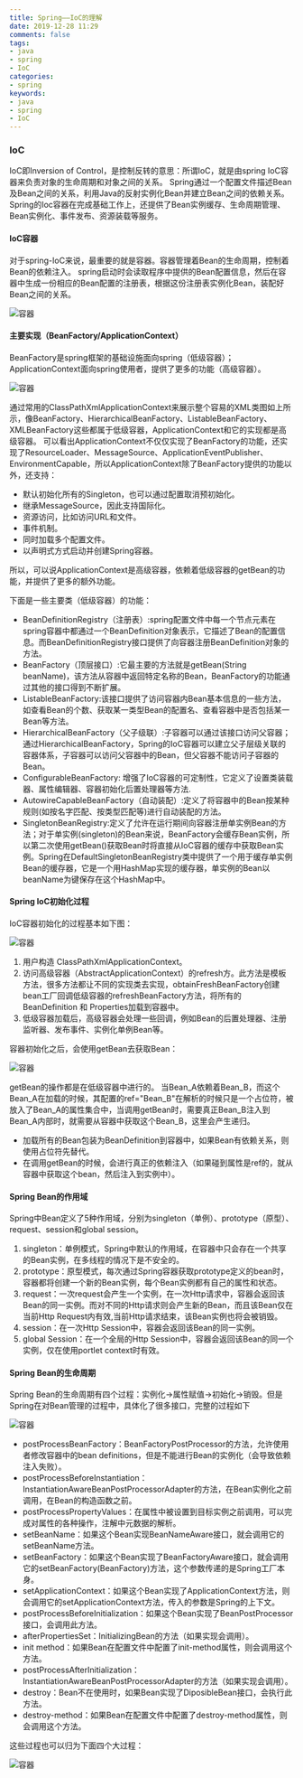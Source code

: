 ```yaml
---
title: Spring——IoC的理解
date: 2019-12-28 11:29
comments: false
tags: 
- java
- spring
- IoC
categories: 
- spring
keywords:
- java
- spring
- IoC
---
```


### IoC

IoC即Inversion of Control，是控制反转的意思：所谓IoC，就是由spring IoC容器来负责对象的生命周期和对象之间的关系。
Spring通过一个配置文件描述Bean及Bean之间的关系，利用Java的反射实例化Bean并建立Bean之间的依赖关系。Spring的Ioc容器在完成基础工作上，还提供了Bean实例缓存、生命周期管理、Bean实例化、事件发布、资源装载等服务。

#### IoC容器

对于spring-IoC来说，最重要的就是容器。容器管理着Bean的生命周期，控制着Bean的依赖注入。
spring启动时会读取程序中提供的Bean配置信息，然后在容器中生成一份相应的Bean配置的注册表，根据这份注册表实例化Bean，装配好Bean之间的关系。

![容器](../../../uploads/spring/ioc/1.jpg)

#### 主要实现（BeanFactory/ApplicationContext）

BeanFactory是spring框架的基础设施面向spring（低级容器）；ApplicationContext面向spring使用者，提供了更多的功能（高级容器）。

![容器](../../../uploads/spring/ioc/2.png)

通过常用的ClassPathXmlApplicationContext来展示整个容易的XML类图如上所示，像BeanFactory、HierarchicalBeanFactory、ListableBeanFactory、XMLBeanFactory这些都属于低级容器，ApplicationContext和它的实现都是高级容器。
可以看出ApplicationContext不仅仅实现了BeanFactory的功能，还实现了ResourceLoader、MessageSource、ApplicationEventPublisher、EnvironmentCapable，所以ApplicationContext除了BeanFactory提供的功能以外，还支持：

- 默认初始化所有的Singleton，也可以通过配置取消预初始化。
- 继承MessageSource，因此支持国际化。
- 资源访问，比如访问URL和文件。
- 事件机制。
- 同时加载多个配置文件。
- 以声明式方式启动并创建Spring容器。

所以，可以说ApplicationContext是高级容器，依赖着低级容器的getBean的功能，并提供了更多的额外功能。

下面是一些主要类（低级容器）的功能：

- BeanDefinitionRegistry（注册表）:spring配置文件中每一个节点元素在spring容器中都通过一个BeanDefinition对象表示，它描述了Bean的配置信息。而BeanDefinitionRegistry接口提供了向容器注册BeanDefinition对象的方法。
- BeanFactory（顶层接口）:它最主要的方法就是getBean(String beanName)，该方法从容器中返回特定名称的Bean，BeanFactory的功能通过其他的接口得到不断扩展。
- ListableBeanFactory:该接口提供了访问容器内Bean基本信息的一些方法，如查看Bean的个数、获取某一类型Bean的配置名、查看容器中是否包括某一Bean等方法。
- HierarchicalBeanFactory（父子级联）:子容器可以通过该接口访问父容器；通过HierarchicalBeanFactory，Spring的IoC容器可以建立父子层级关联的容器体系，子容器可以访问父容器中的Bean，但父容器不能访问子容器的Bean。
- ConfigurableBeanFactory: 增强了IoC容器的可定制性，它定义了设置类装载器、属性编辑器、容器初始化后置处理器等方法.
- AutowireCapableBeanFactory（自动装配）:定义了将容器中的Bean按某种规则(如按名字匹配、按类型匹配等)进行自动装配的方法。
- SingletonBeanRegistry:定义了允许在运行期间向容器注册单实例Bean的方法；对于单实例(singleton)的Bean来说，BeanFactory会缓存Bean实例，所以第二次使用getBean()获取Bean时将直接从IoC容器的缓存中获取Bean实例。Spring在DefaultSingletonBeanRegistry类中提供了一个用于缓存单实例Bean的缓存器，它是一个用HashMap实现的缓存器，单实例的Bean以beanName为键保存在这个HashMap中。

#### Spring IoC初始化过程

IoC容器初始化的过程基本如下图：

![容器](../../../uploads/spring/ioc/3.jpg)

1. 用户构造 ClassPathXmlApplicationContext。
2. 访问高级容器（AbstractApplicationContext）的refresh方。此方法是模板方法，很多方法都让不同的实现类去实现，obtainFreshBeanFactory创建bean工厂回调低级容器的refreshBeanFactory方法，将所有的BeanDefinition 和 Properties加载到容器中。
3. 低级容器加载后，高级容器会处理一些回调，例如Bean的后置处理器、注册监听器、发布事件、实例化单例Bean等。

容器初始化之后，会使用getBean去获取Bean：

![容器](../../../uploads/spring/ioc/4.jpeg)

getBean的操作都是在低级容器中进行的。
当Bean_A依赖着Bean_B，而这个Bean_A在加载的时候，其配置的ref="Bean_B"在解析的时候只是一个占位符，被放入了Bean_A的属性集合中，当调用getBean时，需要真正Bean_B注入到Bean_A内部时，就需要从容器中获取这个Bean_B，这里会产生递归。

- 加载所有的Bean包装为BeanDefinition到容器中，如果Bean有依赖关系，则使用占位符先替代。
- 在调用getBean的时候，会进行真正的依赖注入（如果碰到属性是ref的，就从容器中获取这个bean，然后注入到实例中）。

#### Spring Bean的作用域

Spring中Bean定义了5种作用域，分别为singleton（单例）、prototype（原型）、request、session和global session。

1. singleton：单例模式，Spring中默认的作用域，在容器中只会存在一个共享的Bean实例，在多线程的情况下是不安全的。
2. prototype：原型模式，每次通过Spring容器获取prototype定义的bean时，容器都将创建一个新的Bean实例，每个Bean实例都有自己的属性和状态。
3. request：一次request会产生一个实例，在一次Http请求中，容器会返回该Bean的同一实例。而对不同的Http请求则会产生新的Bean，而且该Bean仅在当前Http Request内有效,当前Http请求结束，该Bean实例也将会被销毁。
4. session：在一次Http Session中，容器会返回该Bean的同一实例。
5. global Session：在一个全局的Http Session中，容器会返回该Bean的同一个实例，仅在使用portlet context时有效。

#### Spring Bean的生命周期

Spring Bean的生命周期有四个过程：实例化->属性赋值->初始化->销毁。但是Spring在对Bean管理的过程中，具体化了很多接口，完整的过程如下

![容器](../../../uploads/spring/ioc/5.jpg)

- postProcessBeanFactory：BeanFactoryPostProcessor的方法，允许使用者修改容器中的bean definitions，但是不能进行Bean的实例化（会导致依赖注入失败）。
- postProcessBeforeInstantiation：InstantiationAwareBeanPostProcessorAdapter的方法，在Bean实例化之前调用，在Bean的构造函数之前。
- postProcessPropertyValues：在属性中被设置到目标实例之前调用，可以完成对属性的各种操作，注解中元数据的解析。
- setBeanName：如果这个Bean实现BeanNameAware接口，就会调用它的setBeanName方法。
- setBeanFactory：如果这个Bean实现了BeanFactoryAware接口，就会调用它的setBeanFactory(BeanFactory)方法，这个参数传递的是Spring工厂本身。
- setApplicationContext：如果这个Bean实现了ApplicationContext方法，则会调用它的setApplicationContext方法，传入的参数是Spring的上下文。
- postProcessBeforeInitialization：如果这个Bean实现了BeanPostProcessor接口，会调用此方法。
- afterPropertiesSet：InitializingBean的方法（如果实现会调用）。
- init method：如果Bean在配置文件中配置了init-method属性，则会调用这个方法。
- postProcessAfterInitialization：InstantiationAwareBeanPostProcessorAdapter的方法（如果实现会调用）。
- destroy：Bean不在使用时，如果Bean实现了DiposibleBean接口，会执行此方法。
- destroy-method：如果Bean在配置文件中配置了destroy-method属性，则会调用这个方法。

这些过程也可以归为下面四个大过程：

![容器](../../../uploads/spring/ioc/6.jpg)


